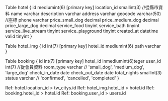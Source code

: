 Table hotel {
 id                  mediumint(6) [primary key]
 location_id         smallint(3) //從縣市資料
 name                varchar
 description         varchar
 address             varchar
 geocode             varchar(50) //座標
 phone               varchar
 price_small_dog     decimal
 price_medium_dog    decimal
 price_large_dog     decimal
 service_food        tinyint
 service_bath        tinyint
 service_live_stream tinyint
 service_playground  tinyint
 created_at          datetime
 valid               tinyint
}

Table hotel_img {
 id int(7) [primary key]
 hotel_id mediumint(6)
 path varchar
}

Table booking {
 id int(7) [primary key]
 hotel_id inmediumint(6)teger
 user_id int(7)     //從會員資料
 room_type varchar   // 'small_dog', 'medium_dog', 'large_dog'
 check_in_date date
 check_out_date date
 total_nights smallint(3)
 status varchar      // 'confirmed', 'cancelled', 'completed'
}


Ref: hotel.location_id > tw_citys.id
Ref: hotel_img.hotel_id > hotel.id
Ref: booking.hotel_id > hotel.id
Ref: booking.user_id > users.id